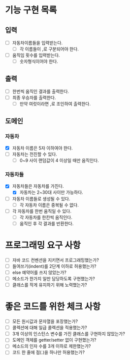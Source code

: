# 기능 구현 목록

## 입력

- [ ] 자동차이름들을 입력받는다.
  - [ ] 각 이름들이 ,로 구분되어야 한다.
- [ ] 움직임 횟수를 입력받는다.
  - [ ] 숫자형식이어야 한다.

## 출력

- [ ] 한번씩 움직인 결과를 출력한다.
- [ ] 최종 우승자를 출력한다.
  - [ ] 만약 여럿이라면 ,로 조인하여 출력한다.

## 도메인

### 자동차

- [x] 자동차 이름은 5자 이하여야 한다.
- [ ] 자동차는 전진할 수 있다. 
  - [ ] 0~9 사이 랜덤값이 4 이상일 때만 움직인다.

### 자동차들

- [x] 자동차들은 자동차를 가진다.
  - [x] 자동차는 2~30대 사이만 가능하다.
- [ ] 자동차 이름들로 생성될 수 있다.
  - [ ] 각 자동차 이름은 중복될 수 없다.
- [ ] 각 자동차를 한번 움직일 수 있다.
  - [ ] 각 자동차를 한칸씩 움직인다.
  - [ ] 움직인 후 각 결과를 반환한다.

# 프로그래밍 요구 사항

- [ ] 자바 코드 컨벤션을 지키면서 프로그래밍했는가?
- [ ] 들여쓰기(indent)를 2단계 이하로 허용했는가?
- [ ] else 예약어를 쓰지 않았는가?
- [ ] 메소드가 한가지 일만 담당하도록 구현했는가?
- [ ] 클래스를 작게 유지하기 위해 노력했는가?

# 좋은 코드를 위한 체크 사항

- [ ] 모든 원시값과 문자열을 포장했는가?
- [ ] 콜렉션에 대해 일급 콜렉션을 적용했는가?
- [ ] 3개 이상의 인스턴스 변수를 가진 클래스를 구현하지 않았는가?
- [ ] 도메인 객체를 getter/setter 없이 구현했는가?
- [ ] 메소드의 인자 수를 3개 이하로 제한했는가?
- [ ] 코드 한 줄에 점(.)을 하나만 허용했는가?
